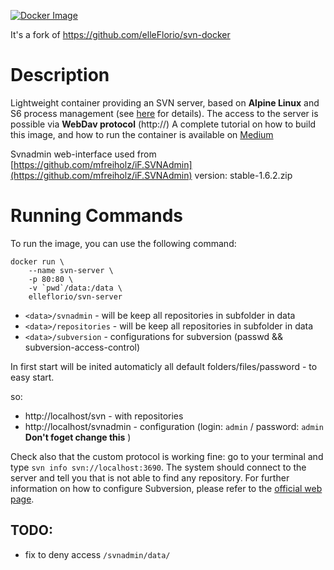 [![Docker Image](https://img.shields.io/badge/docker%20image-available-green.svg)](https://hub.docker.com/r/elleflorio/svn-server/)

It's a fork of https://github.com/elleFlorio/svn-docker

# Description
Lightweight container providing an SVN server, based on **Alpine Linux** and S6 process management (see [here](https://github.com/smebberson/docker-alpine) for details).
The access to the server is possible via **WebDav protocol** (http://)
A complete tutorial on how to build this image, and how to run the container is available on [Medium](https://medium.com/@elle.florio/the-svn-dockerization-84032e11d88d#.bafh3otmh)

Svnadmin web-interface used from [https://github.com/mfreiholz/iF.SVNAdmin](https://github.com/mfreiholz/iF.SVNAdmin) version: stable-1.6.2.zip


# Running Commands
To run the image, you can use the following command:
```
docker run \
    --name svn-server \
    -p 80:80 \
    -v `pwd`/data:/data \
    elleflorio/svn-server
```

- `<data>/svnadmin` - will be keep all repositories in subfolder in data
- `<data>/repositories` - will be keep all repositories in subfolder in data
- `<data>/subversion` - configurations for subversion (passwd && subversion-access-control)

In first start will be inited automaticly all default folders/files/password - to easy start.

so:

- http://localhost/svn - with repositories
- http://localhost/svnadmin - configuration (login: `admin` / password: `admin` **Don't foget change this** )



Check also that the custom protocol is working fine: go to your terminal and type `svn info svn://localhost:3690`. The system should connect to the server and tell you that is not able to find any repository.
For further information on how to configure Subversion, please refer to the [official web page](https://subversion.apache.org/).


## TODO:

- fix to deny access `/svnadmin/data/`
